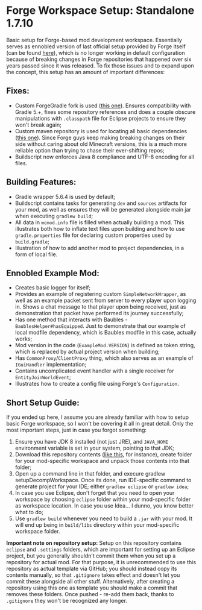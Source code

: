 # Forge Workspace Setup: Standalone 1.7.10

Basic setup for Forge-based mod development workspace. Essentially serves as ennobled version of last official setup provided by Forge itself (can be found [here](https://maven.minecraftforge.net/net/minecraftforge/forge/1.7.10-10.13.4.1614-1.7.10/forge-1.7.10-10.13.4.1614-1.7.10-src.zip)), which is no longer working in default configuration because of breaking changes in Forge repositories that happened over six years passed since it was released. To fix those issues and to expand upon the concept, this setup has an amount of important differences:

## Fixes:

- Custom ForgeGradle fork is used ([this one](https://github.com/juanmuscaria/ForgeGradle)). Ensures compatibility with Gradle 5.+, fixes some repository references and does a couple obscure manipulations with `.classpath` file for Eclipse projects to ensure they won't break again;
- Custom maven repository is used for locating all basic dependencies ([this one](https://github.com/juanmuscaria/maven)). Since Forge guys keep making breaking changes on their side without caring about old Minecraft versions, this is a much more reliable option than trying to chase their ever-shifting repos;
- Buildscript now enforces Java 8 compliance and UTF-8 encoding for all files.

## Building Features:

- Gradle wrapper 5.6.4 is used by default;
- Buildscript contains tasks for generating `dev` and `sources` artifacts for your mod, as well as ensures they will be generated alongside main jar when executing `gradlew build`;
- All data in `mcmod.info` file is filled when actually building a mod. This illustrates both how to inflate text files upon building and how to use `gradle.properties` file for declaring custom properties used by `build.gradle`;
- Illustration of how to add another mod to project dependencies, in a form of local file.

## Ennobled Example Mod:

- Creates basic logger for itself;
- Provides an example of registering custom `SimpleNetworkWrapper`, as well as an example packet sent from server to every player upon logging in. Shows a chat message to that player upon being received, just as demonstration that packet have performed its journey successfully;
- Has one method that interacts with Baubles - `BaublesHelper#hasEquipped`. Just to demonstrate that our example of local modfile dependency, which is Baubles modfile in this case, actually works;
- Mod version in the code (`ExampleMod.VERSION`) is defined as token string, which is replaced by actual project version when building;
- Has `CommonProxy`/`ClientProxy` thing, which also serves as an example of `IGuiHandler` implementation;
- Contains uncomplicated event handler with a single receiver for `EntityJoinWorldEvent`;
- Illustrates how to create a config file using Forge's `Configuration`.


## Short Setup Guide:

If you ended up here, I assume you are already familiar with how to setup basic Forge workspace, so I won't be covering it all in great detail. Only the most important steps, just in case you forgot something:

1. Ensure you have JDK 8 installed (not just JRE), and `JAVA_HOME` environment variable is set in your system, pointing to that JDK;
2. Download this repository contents ([like this](https://github.com/CrucibleMC/ForgeWorkspaceSetup/archive/refs/heads/1.7.10-standalone.zip), for instance), create folder for your mod-specific workspace and unpack those contents into that folder;
3. Open up a command line in that folder, and execure gradlew setupDecompWorkspace. Once its done, run IDE-specific command to generate project for your IDE; either `gradlew eclipse` or `gradlew idea`;
4. In case you use Eclipse, don't forget that you need to open your workspace by choosing `eclipse` folder within your mod-specific folder as workspace location. In case you use Idea... I dunno, you know better what to do;
5. Use `gradlew build` whenever you need to build a `.jar` with your mod. It will end up being in `build/libs` directory within your mod-specific workspace folder.

**Important note on repository setup:** Setup on this repository contains `eclipse` and `.settings` folders, which are important for setting up an Eclipse project, but you generally shouldn't commit them when you set up a repository for actual mod. For that purpose, it is unrecommended to use this repository as actual template via GitHub; you should instead copy its contents manually, so that `.gitignore` takes effect and doesn't let you commit these alongside all other stuff. Alternatively, after creating a repository using this one as template you should make a commit that removes these folders. Once pushed - re-add them back, thanks to `.gitignore` they won't be recognized any longer.
